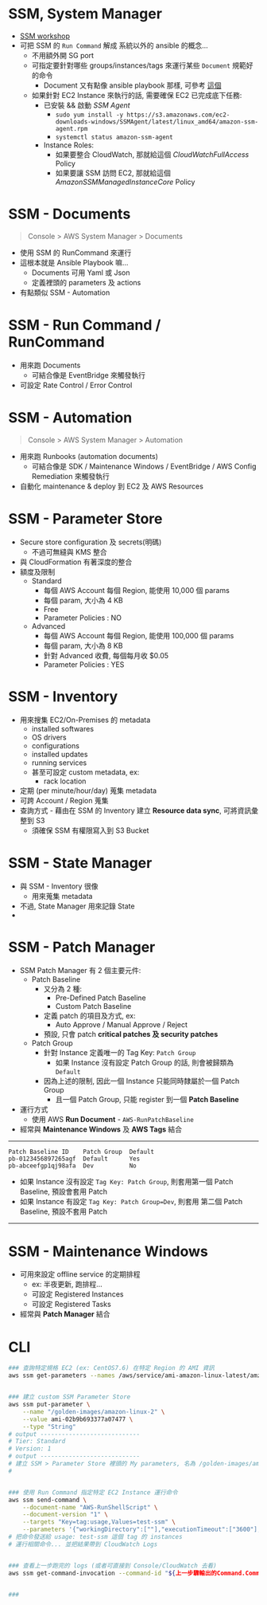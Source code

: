 
# SSM, System Manager

- [SSM workshop](https://catalog.us-east-1.prod.workshops.aws/workshops/a8e9c6a6-0ba9-48a7-a90d-378a440ab8ba/en-US/300-ssm)
- 可把 SSM 的 `Run Command` 解成 系統以外的 ansible 的概念...
    - 不用額外開 SG port
    - 可指定要針對哪些 groups/instances/tags 來運行某些 `Document` 規範好的命令
        - Document 又有點像 ansible playbook 那樣, 可參考 [這個](https://docs.aws.amazon.com/systems-manager/latest/userguide/document-schemas-features.html)
    - 如果針對 EC2 Instance 來執行的話, 需要確保 EC2 已完成底下任務:
        - 已安裝 && 啟動 *SSM Agent*
            - `sudo yum install -y https://s3.amazonaws.com/ec2-downloads-windows/SSMAgent/latest/linux_amd64/amazon-ssm-agent.rpm`
            - `systemctl status amazon-ssm-agent`
        - Instance Roles:
            - 如果要整合 CloudWatch, 那就給這個 *CloudWatchFullAccess* Policy
            - 如果要讓 SSM 訪問 EC2, 那就給這個 *AmazonSSMManagedInstanceCore* Policy

# SSM - Documents

> Console > AWS System Manager > Documents

- 使用 SSM 的 RunCommand 來運行
- 這根本就是 Ansible Playbook 嘛...
    - Documents 可用 Yaml 或 Json
    - 定義裡頭的 parameters 及 actions
- 有點類似 SSM - Automation


# SSM - Run Command / RunCommand

- 用來跑 Documents
    - 可結合像是 EventBridge 來觸發執行
- 可設定 Rate Control / Error Control


# SSM - Automation

> Console > AWS System Manager > Automation

- 用來跑 Runbooks (automation documents)
    - 可結合像是 SDK / Maintenance Windows / EventBridge / AWS Config Remediation 來觸發執行
- 自動化 maintenance & deploy 到 EC2 及 AWS Resources


# SSM - Parameter Store

- Secure store configuration 及 secrets(明碼)
    - 不過可無縫與 KMS 整合
- 與 CloudFormation 有著深度的整合
- 額度及限制
    - Standard 
        - 每個 AWS Account 每個 Region, 能使用 10,000 個 params
        - 每個 param, 大小為 4 KB
        - Free
        - Parameter Policies : NO
    - Advanced 
        - 每個 AWS Account 每個 Region, 能使用 100,000 個 params
        - 每個 param, 大小為 8 KB
        - 針對 Advanced 收費, 每個每月收 $0.05 
        - Parameter Policies : YES


# SSM - Inventory

- 用來搜集 EC2/On-Premises 的 metadata
    - installed softwares
    - OS drivers
    - configurations
    - installed updates
    - running services
    - 甚至可設定 custom metadata, ex:
        - rack location
- 定期 (per minute/hour/day) 蒐集 metadata
- 可跨 Account / Region 蒐集
- 查詢方式 - 藉由在 SSM 的 Inventory 建立 **Resource data sync**, 可將資訊彙整到 S3
    - 須確保 SSM 有權限寫入到 S3 Bucket
 

# SSM - State Manager

- 與 SSM - Inventory 很像
    - 用來蒐集 metadata
- 不過, State Manager 用來記錄 State
- 

# SSM - Patch Manager

- SSM Patch Manager 有 2 個主要元件:
    - Patch Baseline
        - 又分為 2 種:
            - Pre-Defined Patch Baseline
            - Custom Patch Baseline
        - 定義 patch 的項目及方式, ex:
            - Auto Approve / Manual Approve / Reject 
        - 預設, 只會 patch **critical patches 及 security patches**
    - Patch Group
        - 針對 Instance 定義唯一的 Tag Key: `Patch Group`
            - 如果 Instance 沒有設定 Patch Group 的話, 則會被歸類為 `Default`
        - 因為上述的限制, 因此一個 Instance 只能同時隸屬於一個 Patch Group
            - 且一個 Patch Group, 只能 register 到一個 **Patch Baseline**
- 運行方式
    - 使用 AWS **Run Document** - `AWS-RunPatchBaseline`
- 經常與 **Maintenance Windows** 及 **AWS Tags** 結合

---

```
Patch Baseline ID    Patch Group  Default
pb-0123456897265agf  Default      Yes
pb-abceefgp1qj98afa  Dev          No
```

- 如果 Instance 沒有設定 `Tag Key: Patch Group`, 則套用第一個 Patch Baseline, 預設會套用 Patch
- 如果 Instance 有設定 `Tag Key: Patch Group=Dev`, 則套用 第二個 Patch Baseline, 預設不套用 Patch

---


# SSM - Maintenance Windows

- 可用來設定 offline service 的定期排程
    - ex: 半夜更新, 跑排程...
    - 可設定 Registered Instances
    - 可設定 Registered Tasks
- 經常與 **Patch Manager** 結合


# CLI

```bash
### 查詢特定規格 EC2 (ex: CentOS7.6) 在特定 Region 的 AMI 資訊
aws ssm get-parameters --names /aws/service/ami-amazon-linux-latest/amzn2-ami-hvm-x86_64-gp2


### 建立 custom SSM Parameter Store 
aws ssm put-parameter \
    --name "/golden-images/amazon-linux-2" \
    --value ami-02b9b693377a07477 \
    --type "String"
# output ----------------------------
# Tier: Standard
# Version: 1
# output ----------------------------
# 建立 SSM > Parameter Store 裡頭的 My parameters, 名為 /golden-images/amazon-linux-2
# 


### 使用 Run Command 指定特定 EC2 Instance 運行命令
aws ssm send-command \
    --document-name "AWS-RunShellScript" \
    --document-version "1" \
    --targets "Key=tag:usage,Values=test-ssm" \
    --parameters '{"workingDirectory":[""],"executionTimeout":["3600"],"commands":["echo I am $(whoami) && ps -aux | grep -i agent"]}' --timeout-seconds 600 --max-concurrency "50" --max-errors "0" --cloud-watch-output-config '{"CloudWatchOutputEnabled":true,"CloudWatchLogGroupName":"/ssm/runcommand"}'
# 把命令發送給 usage: test-ssm 這個 tag 的 instances
# 運行相關命令... 並把結果帶到 CloudWatch Logs


### 查看上一步跑完的 logs (或者可直接到 Console/CloudWatch 去看)
aws ssm get-command-invocation --command-id "${上一步驟輸出的Command.CommandId}" --instance-id "${Ec2InstanceId}" 


### 
```
